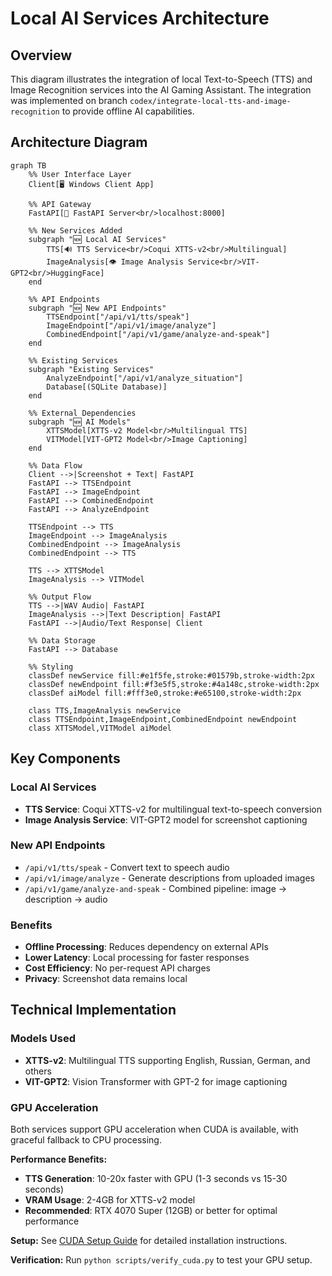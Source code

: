 # Local AI Services Architecture

## Overview

This diagram illustrates the integration of local Text-to-Speech (TTS) and Image Recognition services into the AI Gaming Assistant. The integration was implemented on branch `codex/integrate-local-tts-and-image-recognition` to provide offline AI capabilities.

## Architecture Diagram

```mermaid
graph TB
    %% User Interface Layer
    Client[🖥️ Windows Client App]
    
    %% API Gateway
    FastAPI[🚀 FastAPI Server<br/>localhost:8000]
    
    %% New Services Added
    subgraph "🆕 Local AI Services"
        TTS[🔊 TTS Service<br/>Coqui XTTS-v2<br/>Multilingual]
        ImageAnalysis[👁️ Image Analysis Service<br/>VIT-GPT2<br/>HuggingFace]
    end
    
    %% API Endpoints
    subgraph "🆕 New API Endpoints"
        TTSEndpoint["/api/v1/tts/speak"]
        ImageEndpoint["/api/v1/image/analyze"]
        CombinedEndpoint["/api/v1/game/analyze-and-speak"]
    end
    
    %% Existing Services
    subgraph "Existing Services"
        AnalyzeEndpoint["/api/v1/analyze_situation"]
        Database[(SQLite Database)]
    end
    
    %% External Dependencies
    subgraph "🆕 AI Models"
        XTTSModel[XTTS-v2 Model<br/>Multilingual TTS]
        VITModel[VIT-GPT2 Model<br/>Image Captioning]
    end
    
    %% Data Flow
    Client -->|Screenshot + Text| FastAPI
    FastAPI --> TTSEndpoint
    FastAPI --> ImageEndpoint
    FastAPI --> CombinedEndpoint
    FastAPI --> AnalyzeEndpoint
    
    TTSEndpoint --> TTS
    ImageEndpoint --> ImageAnalysis
    CombinedEndpoint --> ImageAnalysis
    CombinedEndpoint --> TTS
    
    TTS --> XTTSModel
    ImageAnalysis --> VITModel
    
    %% Output Flow
    TTS -->|WAV Audio| FastAPI
    ImageAnalysis -->|Text Description| FastAPI
    FastAPI -->|Audio/Text Response| Client
    
    %% Data Storage
    FastAPI --> Database
    
    %% Styling
    classDef newService fill:#e1f5fe,stroke:#01579b,stroke-width:2px
    classDef newEndpoint fill:#f3e5f5,stroke:#4a148c,stroke-width:2px
    classDef aiModel fill:#fff3e0,stroke:#e65100,stroke-width:2px
    
    class TTS,ImageAnalysis newService
    class TTSEndpoint,ImageEndpoint,CombinedEndpoint newEndpoint
    class XTTSModel,VITModel aiModel
```

## Key Components

### Local AI Services
- **TTS Service**: Coqui XTTS-v2 for multilingual text-to-speech conversion
- **Image Analysis Service**: VIT-GPT2 model for screenshot captioning

### New API Endpoints
- `/api/v1/tts/speak` - Convert text to speech audio
- `/api/v1/image/analyze` - Generate descriptions from uploaded images
- `/api/v1/game/analyze-and-speak` - Combined pipeline: image → description → audio

### Benefits
- **Offline Processing**: Reduces dependency on external APIs
- **Lower Latency**: Local processing for faster responses
- **Cost Efficiency**: No per-request API charges
- **Privacy**: Screenshot data remains local

## Technical Implementation

### Models Used
- **XTTS-v2**: Multilingual TTS supporting English, Russian, German, and others
- **VIT-GPT2**: Vision Transformer with GPT-2 for image captioning

### GPU Acceleration
Both services support GPU acceleration when CUDA is available, with graceful fallback to CPU processing.

**Performance Benefits:**
- **TTS Generation**: 10-20x faster with GPU (1-3 seconds vs 15-30 seconds)
- **VRAM Usage**: 2-4GB for XTTS-v2 model
- **Recommended**: RTX 4070 Super (12GB) or better for optimal performance

**Setup:** See [CUDA Setup Guide](cuda-setup-guide.md) for detailed installation instructions.

**Verification:** Run `python scripts/verify_cuda.py` to test your GPU setup. 